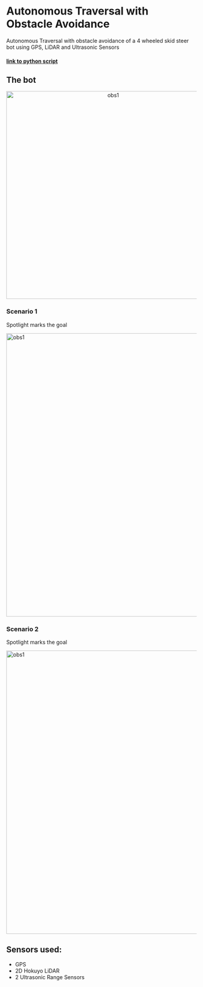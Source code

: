 # Autonomous Traversal with Obstacle Avoidance
Autonomous Traversal with obstacle avoidance of a 4 wheeled skid steer bot using GPS, LiDAR and Ultrasonic Sensors

#### [link to python script](scripts/autonomous_traversal4.py)
## The bot
<p align="center">
<img src="https://user-images.githubusercontent.com/75261680/131234369-738564b1-f7b0-4a17-b933-72ef1b60190f.png" alt="obs1" width="550"/>
</p>

### Scenario 1 
Spotlight marks the goal

<img src="https://user-images.githubusercontent.com/75261680/131233917-81759063-d526-471b-ae84-90676eed052a.gif" alt="obs1" width="750"/>

### Scenario 2
Spotlight marks the goal


<img src="https://user-images.githubusercontent.com/75261680/131233874-50225e39-8d46-4cb2-ba96-cc474512d185.gif" alt="obs1" width="750"/>

## Sensors used:
* GPS
* 2D Hokuyo LiDAR
* 2 Ultrasonic Range Sensors
